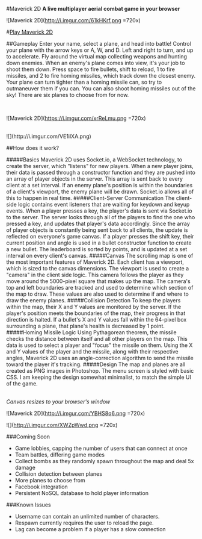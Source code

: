 #Maverick 2D
**A live multiplayer aerial combat game in your browser**

![Maverick 2D](http://i.imgur.com/61kHKrf.png =720x)

#[Play Maverick 2D](http://maverick-2d.herokuapp.com/)

##Gameplay
Enter your name, select a plane, and head into battle! Control your plane with the arrow keys or A, W, and D. Left and right to turn, and up to accelerate. Fly around the virtual map collecting weapons and hunting down enemies. When an enemy's plane comes into view, it's your job to shoot them down.  Press space to fire bullets, shift to reload, 1 to fire missiles, and 2 to fire homing missiles, which track down the closest enemy.  Your plane can turn tighter than a homing missile can, so try to outmaneuver them if you can.  You can also shoot homing missiles out of the sky! There are six planes to choose from for now.

<br>

![Maverick 2D](https://i.imgur.com/xrReLmu.png =720x)

<br>
![](http://i.imgur.com/VE1ilXA.png)
<br>

##How does it work?

#####Basics
Maverick 2D uses Socket.io, a WebSocket technology, to create the server, which "listens" for new players.  When a new player joins, their data is passed through a constructor function and they are pushed into an array of player objects in the server.  This array is sent back to every client at a set interval.  If an enemy plane's position is within the boundaries of a client's viewport, the enemy plane will be drawn.  Socket.io allows all of this to happen in real time.
#####Client-Server Communication
The client-side logic contains event listeners that are waiting for keydown and keyup events.  When a player presses a key, the player's data is sent via Socket.io to the server.  The server looks through all of the players to find the one who pressed a key, and updates that player's data accordingly.  Since the array of player objects is constantly being sent back to all clients, the update is reflected on everyone's game canvas.  If a player presses the shift key, their current position and angle is used in a bullet constructor function to create a new bullet.  The leaderboard is sorted by points, and is updated at a set interval on every client's canvas.
#####Canvas
The scrolling map is one of the most important features of Maverick 2D.  Each client has a viewport, which is sized to the canvas dimensions.  The viewport is used to create a "camera" in the client side logic.  This camera follows the player as they move around the 5000-pixel square that makes up the map.  The camera's top and left boundaries are tracked and used to determine which section of the map to draw.  These values are also used to determine if and where to draw the enemy planes.
#####Collision Detection
To keep the players within the map, their X and Y values are monitored by the server.  If the player's position meets the boundaries of the map, their progress in that direction is halted.  If a bullet's X and Y values fall within the 64-pixel box surrounding a plane, that plane's health is decreased by 1 point.
#####Homing Missile Logic
Using Pythagorean theorem, the missile checks the distance between itself and all other players on the map. This data is used to select a player and "focus" the missile on them. Using the X and Y values of the player and the missile, along with their respective angles, Maverick 2D uses an angle-correction algorithm to send the missile toward the player it's tracking.
#####Design
The map and planes are all created as PNG images in Photoshop.  The menu screen is styled with basic CSS.  I am keeping the design somewhat minimalist, to match the simple UI of the game.
<br>
<br>

*Canvas resizes to your browser's window*

![Maverick 2D](http://i.imgur.com/YBHS8q6.png =720x)

![](http://i.imgur.com/XWZpWwd.png =720x)

###Coming Soon
- Game lobbies, capping the number of users that can connect at once
- Team battles, differing game modes
- Collect bombs as they randomly spawn throughout the map and deal 5x damage
- Collision detection between planes
- More planes to choose from
- Facebook integration
- Persistent NoSQL database to hold player information

###Known Issues
- Username can contain an unlimited number of characters.
- Respawn currently requires the user to reload the page.
- Lag can become a problem if a player has a slow connection
